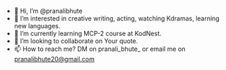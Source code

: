 - 👋 Hi, I’m @pranalibhute
- 👀 I’m interested in creative writing, acting, watching Kdramas, learning new languages. 
- 🌱 I’m currently learning MCP-2 course at KodNest. 
- 💞️ I’m looking to collaborate on Your quote. 
- 📫 How to reach me? DM on pranali_bhute_ or email me on pranalibhute20@gmail.com

<!---
pranalibhute20/pranalibhute20 is a ✨ special ✨ repository because its `README.md` (this file) appears on your GitHub profile.
You can click the Preview link to take a look at your changes.
--->
